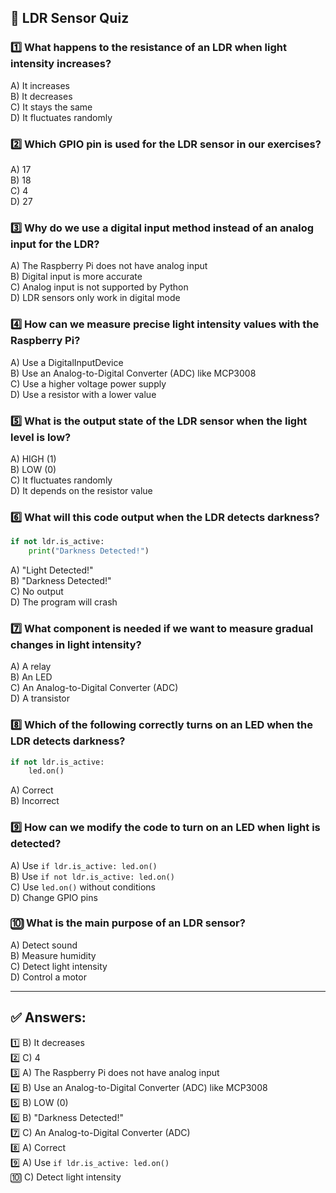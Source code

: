 ## 📝 LDR Sensor Quiz

### 1️⃣ What happens to the resistance of an LDR when light intensity increases?
A) It increases  
B) It decreases  
C) It stays the same  
D) It fluctuates randomly  

### 2️⃣ Which GPIO pin is used for the LDR sensor in our exercises?
A) 17  
B) 18  
C) 4  
D) 27  

### 3️⃣ Why do we use a digital input method instead of an analog input for the LDR?
A) The Raspberry Pi does not have analog input  
B) Digital input is more accurate  
C) Analog input is not supported by Python  
D) LDR sensors only work in digital mode  

### 4️⃣ How can we measure precise light intensity values with the Raspberry Pi?
A) Use a DigitalInputDevice  
B) Use an Analog-to-Digital Converter (ADC) like MCP3008  
C) Use a higher voltage power supply  
D) Use a resistor with a lower value  

### 5️⃣ What is the output state of the LDR sensor when the light level is low?
A) HIGH (1)  
B) LOW (0)  
C) It fluctuates randomly  
D) It depends on the resistor value  

### 6️⃣ What will this code output when the LDR detects darkness?

```python
if not ldr.is_active:
    print("Darkness Detected!")
```

A) "Light Detected!"  
B) "Darkness Detected!"  
C) No output  
D) The program will crash  

### 7️⃣ What component is needed if we want to measure gradual changes in light intensity?
A) A relay  
B) An LED  
C) An Analog-to-Digital Converter (ADC)  
D) A transistor  

### 8️⃣ Which of the following correctly turns on an LED when the LDR detects darkness?
```python
if not ldr.is_active:
    led.on()
```
A) Correct  
B) Incorrect  

### 9️⃣ How can we modify the code to turn on an LED when light is detected?
A) Use `if ldr.is_active: led.on()`  
B) Use `if not ldr.is_active: led.on()`  
C) Use `led.on()` without conditions  
D) Change GPIO pins  

### 🔟 What is the main purpose of an LDR sensor?
A) Detect sound  
B) Measure humidity  
C) Detect light intensity  
D) Control a motor  

---

## ✅ Answers:
1️⃣ B) It decreases  
2️⃣ C) 4  
3️⃣ A) The Raspberry Pi does not have analog input  
4️⃣ B) Use an Analog-to-Digital Converter (ADC) like MCP3008  
5️⃣ B) LOW (0)  
6️⃣ B) "Darkness Detected!"  
7️⃣ C) An Analog-to-Digital Converter (ADC)  
8️⃣ A) Correct  
9️⃣ A) Use `if ldr.is_active: led.on()`  
🔟 C) Detect light intensity  
